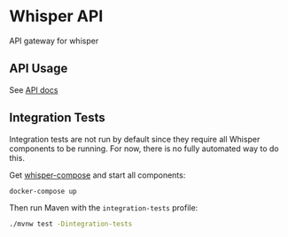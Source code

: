 # Whisper API

API gateway for whisper

## API Usage

See [API docs](docs/api.md)

## Integration Tests

Integration tests are not run by default since they require all Whisper components to be running. For now, there is no
fully automated way to do this.

Get [whisper-compose](https://github.com/joerx/whisper-compose/) and start all components:

```sh
docker-compose up
```

Then run Maven with the `integration-tests` profile:

```sh
./mvnw test -Dintegration-tests
```

